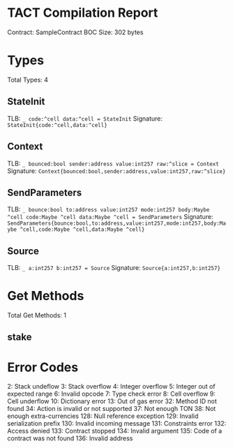 # TACT Compilation Report
Contract: SampleContract
BOC Size: 302 bytes

# Types
Total Types: 4

## StateInit
TLB: `_ code:^cell data:^cell = StateInit`
Signature: `StateInit{code:^cell,data:^cell}`

## Context
TLB: `_ bounced:bool sender:address value:int257 raw:^slice = Context`
Signature: `Context{bounced:bool,sender:address,value:int257,raw:^slice}`

## SendParameters
TLB: `_ bounce:bool to:address value:int257 mode:int257 body:Maybe ^cell code:Maybe ^cell data:Maybe ^cell = SendParameters`
Signature: `SendParameters{bounce:bool,to:address,value:int257,mode:int257,body:Maybe ^cell,code:Maybe ^cell,data:Maybe ^cell}`

## Source
TLB: `_ a:int257 b:int257 = Source`
Signature: `Source{a:int257,b:int257}`

# Get Methods
Total Get Methods: 1

## stake

# Error Codes
2: Stack undeflow
3: Stack overflow
4: Integer overflow
5: Integer out of expected range
6: Invalid opcode
7: Type check error
8: Cell overflow
9: Cell underflow
10: Dictionary error
13: Out of gas error
32: Method ID not found
34: Action is invalid or not supported
37: Not enough TON
38: Not enough extra-currencies
128: Null reference exception
129: Invalid serialization prefix
130: Invalid incoming message
131: Constraints error
132: Access denied
133: Contract stopped
134: Invalid argument
135: Code of a contract was not found
136: Invalid address